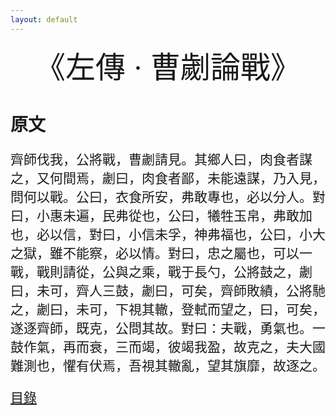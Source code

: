 ```yaml
---
layout: default
---
```

<head>
  <!-- ... -->
  <link rel="stylesheet" type="text/css" href="https://fonts.googleapis.com/earlyaccess/cwtexkai.css">
  <style>
    body {
     font-family: "cwTeXKai", serif;
    }
    p.big {
      line-height: 3;
      font-size: x-large;
    }
    p {
      font-size: 1.5em;
    }
    </style>
</head>

<center><font size="16"> 《左傳 · 曹劌論戰》 </font></center>

# 原文

齊師伐我，公將戰，曹劌請見。其鄉人曰，肉食者謀之，又何間焉，劌曰，肉食者鄙，未能遠謀，乃入見，問何以戰。公曰，衣食所安，弗敢專也，必以分人。對曰，小惠未遍，民弗從也，公曰，犧牲玉帛，弗敢加也，必以信，對曰，小信未孚，神弗福也，公曰，小大之獄，雖不能察，必以情。對曰，忠之屬也，可以一戰，戰則請從，公與之乘，戰于長勺，公將鼓之，劌曰，未可，齊人三鼓，劌曰，可矣，齊師敗績，公將馳之，劌曰，未可，下視其轍，登軾而望之，曰，可矣，遂逐齊師，既克，公問其故。對曰：夫戰，勇氣也。一鼓作氣，再而衰，三而竭，彼竭我盈，故克之，夫大國難測也，懼有伏焉，吾視其轍亂，望其旗靡，故逐之。

<!-- # 翻譯與文法說明

## 齊師伐我，公將戰，曹劌請見。

齊軍攻伐我國，莊公即將迎戰，曹劌請求拜見。

## 其鄉人曰，肉食者謀之，又何間焉，

他的同鄉說：「肉食者謀事，你何必間入呢？」

## 劌曰，肉食者鄙，未能遠謀，

曹劌說：「肉食者鄙陋，不能深謀遠慮。」

## 乃入見，問何以戰。

於是入朝拜見，問莊公以何迎戰？

<a style="color:blue;">請注意：</a>
- <p style="color:blue;">「何以」= 「用甚麼東西來迎戰」或「憑著甚麼迎戰」</p>

## 公曰，衣食所安，弗敢專也，必以分人。

莊公說：「我所安享的衣服食物，不敢獨享，必定用來分給他人。」

## 對曰，小惠未遍，民弗從也，

曹劌恭敬的說：「小小的恩惠並未普遍，民眾不會跟從。」

## 公曰，犧牲玉帛，弗敢加也，必以信，

莊公說：「犧牲的所用的玉器布帛，不敢增加，必定用誠信來祭祀。」

## 對曰，小信未孚，神弗福也，

曹劌恭敬的說：「小小的誠信未能取信於神，神不降福。」

## 公曰，小大之獄，雖不能察，必以情。

莊公說：「大大小小的訟案，雖然不能都明察，必定用人情處置。」

## 對曰，忠之屬也，可以一戰，戰則請從，

曹劌恭敬的說：「這是忠誠的類屬，可以用來一戰。迎戰時就請讓我跟蹤。」

## 公與之乘，戰于長勺，公將鼓之，

莊公與曹劌同乘，作戰於長勺。莊公即將擊鼓。

## 劌曰，未可，齊人三鼓，劌曰，可矣，齊師敗績，

曹劌說：「還不可。」齊人擊鼓了三次。曹劌說：「可以擊鼓了。」齊軍就戰敗。

## 公將馳之，劌曰，未可，下視其轍，登軾而望之，曰，可矣，遂逐齊師，

莊公即將追擊齊軍。曹劌說：「還不可。」下車，注視他們的車轍，登上車軾遠望他們，說：「可以追擊了。」於是驅逐了齊軍。

## 既克，公問其故。

攻克之後，莊公問他的緣故。

## 對曰：夫戰，勇氣也。一鼓作氣，再而衰，三而竭，彼竭我盈，故克之，夫大國難測也，懼有伏焉，吾視其轍亂，望其旗靡，故逐之。

曹劌恭敬的說：「那個作戰，靠的是勇氣。一鼓作氣，再次擊鼓而勇氣衰落，三次擊鼓而勇氣竭滅。他們竭滅而我方盈滿，因此攻克了他們。那個大國，難以預測，恐怕他們有埋伏。我注視他們的車轍紊亂，遠望他們的旌旗靡到，因此驅逐他們。」

<a style="color:blue;">請注意：</a>
- <p style="color:blue;">「焉」= 一、翻譯「於此」；二、表示陳述語氣，不翻譯。</p> -->

[目錄](https://wenyanwen.org)
